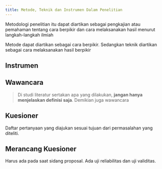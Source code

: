 ```yaml
---
title: Metode, Teknik dan Instrumen Dalam Penelitian
---
```


Metodologi penelitian itu dapat diartikan sebagai pengkajian atau pemahaman tentang cara berpikir dan cara melaksanakan hasil menurut langkah-langkah ilmiah 

Metode dapat diartikan sebagai cara berpikir. Sedangkan teknik diartikan sebagai cara melaksanakan hasil berpikir

## Instrumen

## Wawancara

> Di studi literatur sertakan apa yang dilakukan, __jangan hanya menjelaskan definisi saja__. Demikian juga wawancara

## Kuesioner

Daftar pertanyaan yang diajukan sesuai tujuan dari permasalahan yang diteliti.

## Merancang Kuesioner

Harus ada pada saat sidang proposal. Ada uji reliabilitas dan uji validitas.